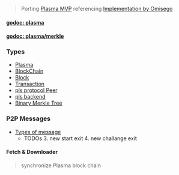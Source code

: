 > Porting [Plasma MVP](https://ethresear.ch/t/minimal-viable-plasma/426) referencing [Implementation by Omisego](https://github.com/omisego/plasma-mvp)


#### [godoc: plasma](https://godoc.org/github.com/4000D/go-ethereum/plasma)
#### [godoc: plasma/merkle](https://godoc.org/github.com/4000D/go-ethereum/plasma/merkle)


### Types
- [Plasma](https://godoc.org/github.com/4000D/go-ethereum/plasma#Plasma)
- [BlockChain](https://godoc.org/github.com/4000D/go-ethereum/plasma#BlockChain)
- [Block](https://godoc.org/github.com/4000D/go-ethereum/plasma#Block)
- [Transaction](https://godoc.org/github.com/4000D/go-ethereum/plasma#Transaction)
- [pls protocol Peer](https://godoc.org/github.com/4000D/go-ethereum/plasma#Peer)
- [pls backend](https://godoc.org/github.com/4000D/go-ethereum/plasma#Backend)
- [Binary Merkle Tree](https://godoc.org/github.com/4000D/go-ethereum/plasma/merkle#Merkle)


### P2P Messages

- [Types of message](https://godoc.org/github.com/4000D/go-ethereum/plasma#pkg-constants)
  - TODOs
    3. new start exit
    4. new challange exit

#### Fetch & Downloader
> synchronize Plasma block chain
